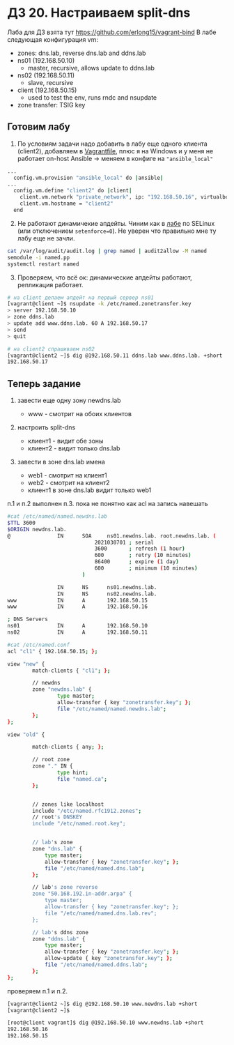 # ДЗ 20. Настраиваем split-dns

Лаба для ДЗ взята тут https://github.com/erlong15/vagrant-bind
В лабе следующая конфигурация vm:

  * zones: dns.lab, reverse dns.lab and ddns.lab
  * ns01 (192.168.50.10)
    * master, recursive, allows update to ddns.lab
  * ns02 (192.168.50.11)
    * slave, recursive
  * client (192.168.50.15)
    * used to test the env, runs rndc and nsupdate
  * zone transfer: TSIG key

## Готовим лабу
1. По условиям задачи надо добавить в лабу еще одного клиента (client2), добавляем в [Vagrantfile](Vagrantfile), плюс я на Windows и у меня не работает on-host Ansible -> меняем в конфиге на ```"ansible_local"```
```sh
...
  config.vm.provision "ansible_local" do |ansible|
...
  config.vm.define "client2" do |client|
    client.vm.network "private_network", ip: "192.168.50.16", virtualbox__intnet: "dns"
    client.vm.hostname = "client2"
  end
```
2. Не работают динамичекие апдейты. Чиним как в [лабе](https://github.com/BerdnikovAE/otus.linuxadminpro/tree/main/13) по SELinux (или отключением ```setenforce=0```). Не уверен что правильно мне ту лабу еще не зачли.
```sh
cat /var/log/audit/audit.log | grep named | audit2allow -M named
semodule -i named.pp
systemctl restart named
```
3. Проверяем, что всё ок: динамические апдейты работают, репликация работает.
```sh
# на client делаем апдейт на первый сервер ns01
[vagrant@client ~]$ nsupdate -k /etc/named.zonetransfer.key
> server 192.168.50.10
> zone ddns.lab
> update add www.ddns.lab. 60 A 192.168.50.17
> send
> quit

# на client2 спрашиваем ns02
[vagrant@client2 ~]$ dig @192.168.50.11 ddns.lab www.ddns.lab. +short
192.168.50.17
```

## Теперь задание

  1. завести еще одну зону newdns.lab 
      * www - смотрит на обоих клиентов

  2. настроить split-dns
      * клиент1 - видит обе зоны 
      * клиент2 - видит только dns.lab

  3. завести в зоне dns.lab имена
      * web1 - смотрит на клиент1
      * web2 - смотрит на клиент2
      * клиент1 в зоне dns.lab видит только web1
  
п.1 и п.2 выполнен 
п.3. пока не понятно как acl на запись навешать 

``` sh
#cat /etc/named/named.newdns.lab
$TTL 3600
$ORIGIN newdns.lab.
@               IN      SOA     ns01.newdns.lab. root.newdns.lab. (
                            2021030701 ; serial
                            3600       ; refresh (1 hour)
                            600        ; retry (10 minutes)
                            86400      ; expire (1 day)
                            600        ; minimum (10 minutes)
                        )

                IN      NS      ns01.newdns.lab.
                IN      NS      ns02.newdns.lab.
www             IN      A       192.168.50.15
www             IN      A       192.168.50.16

; DNS Servers
ns01            IN      A       192.168.50.10
ns02            IN      A       192.168.50.11

#cat /etc/named.conf
acl "cl1" { 192.168.50.15; };

view "new" {
        match-clients { "cl1"; };

        // newdns
        zone "newdns.lab" {
                type master;
                allow-transfer { key "zonetransfer.key"; };
                file "/etc/named/named.newdns.lab";
        };
};

view "old" {

        match-clients { any; };

        // root zone
        zone "." IN {
                type hint;
                file "named.ca";
        };


        // zones like localhost
        include "/etc/named.rfc1912.zones";
        // root's DNSKEY
        include "/etc/named.root.key";


        // lab's zone
        zone "dns.lab" {
            type master;
            allow-transfer { key "zonetransfer.key"; };
            file "/etc/named/named.dns.lab";
        };

        // lab's zone reverse
        zone "50.168.192.in-addr.arpa" {
            type master;
            allow-transfer { key "zonetransfer.key"; };
            file "/etc/named/named.dns.lab.rev";
        };

        // lab's ddns zone
        zone "ddns.lab" {
            type master;
            allow-transfer { key "zonetransfer.key"; };
            allow-update { key "zonetransfer.key"; };
            file "/etc/named/named.ddns.lab";
        };
};
```

проверяем п.1 и п.2.
```sh
[vagrant@client2 ~]$ dig @192.168.50.10 www.newdns.lab +short
[vagrant@client2 ~]$

[root@client vagrant]$ dig @192.168.50.10 www.newdns.lab +short
192.168.50.16
192.168.50.15
```

